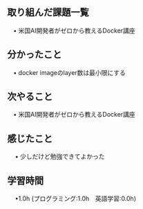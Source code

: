 ## 取り組んだ課題一覧

 　• 米国AI開発者がゼロから教えるDocker講座　

## 分かったこと

 　• docker imageのlayer数は最小限にする

## 次やること　

 　• 米国AI開発者がゼロから教えるDocker講座　

## 感じたこと

　 • 少しだけど勉強できてよかった

## 学習時間

　 •1.0h (プログラミング:1.0h　英語学習:0.0h)